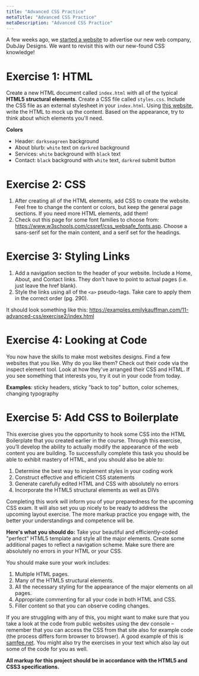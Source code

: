```yaml
---
title: "Advanced CSS Practice"
metaTitle: "Advanced CSS Practice"
metaDescription: "Advanced CSS Practice"
---
```


A few weeks ago, we [started a website](/week2/6-practice2) to advertise our new web company, DubJay Designs. We want to revisit this with our new-found CSS knowledge!

# Exercise 1: HTML
Create a new HTML document called `index.html` with all of the typical **HTML5 structural elements**. Create a CSS file called `styles.css`. Include the CSS file as an external stylesheet in your `index.html`. Using <a href="https://examples.emilykauffman.com/11-advanced-css/exercise1/index.html">this website</a>, write the HTML to mock up the content. Based on the appearance, try to think about which elements you'll need.

**Colors**
- Header: `darkseagreen` background
- About blurb: `white` text on `darkred` background
- Services: `white` background with `black` text
- Contact: `black` background with `white` text, `darkred` submit button

# Exercise 2: CSS
1. After creating all of the HTML elements, add CSS to create the website. Feel free to change the content or colors, but keep the general page sections. If you need more HTML elements, add them!
1. Check out this page for some font families to choose from: https://www.w3schools.com/cssref/css_websafe_fonts.asp. Choose a sans-serif set for the main content, and a serif set for the headings.

# Exercise 3: Styling Links
1. Add a navigation section to the header of your website. Include a Home, About, and Contact links. They don't have to point to actual pages (i.e. just leave the href blank). 
1. Style the links using all of the `<a>` pseudo-tags. Take care to apply them in the correct order (pg. 290).

It should look something like this: https://examples.emilykauffman.com/11-advanced-css/exercise2/index.html

# Exercise 4: Looking at Code
You now have the skills to make most websites designs. Find a few websites that you like. Why do you like them? Check out their code via the inspect element tool. Look at how they've arranged their CSS and HTML. If you see something that interests you, try it out in your code from today.


**Examples**: sticky headers, sticky "back to top" button, color schemes, changing typography

# Exercise 5: Add CSS to Boilerplate
This exercise gives you the opportunity to hook some CSS into the HTML Boilerplate that you created earlier in the course. Through this exercise, you’ll develop the ability to actually modify the appearance of the web content you are building. To successfully complete this task you should be able to exhibit mastery of HTML, and you should also be able to:
1. Determine the best way to implement styles in your coding work
1. Construct effective and efficient CSS statements
1. Generate carefully edited HTML and CSS with absolutely no errors
1. Incorporate the HTML5 structural elements as well as DIVs

Completing this work will inform you of your preparedness for the upcoming CSS exam. It will also set you up nicely to be ready to address the upcoming layout exercise. The more markup practice you engage with, the better your understandings and competence will be.

**Here's what you should do:**
Take your beautiful and efficiently-coded "perfect" HTML5 template and style all the major elements. Create some additional pages to reflect a navigation scheme. Make sure there are absolutely no errors in your HTML or your CSS.

You should make sure your work includes:
1. Multiple HTML pages.
1. Many of the HTML5 structural elements.
1. All the necessary styling for the appearance of the major elements on all pages.
1. Appropriate commenting for all your code in both HTML and CSS.
1. Filler content so that you can observe coding changes.

If you are struggling with any of this, you might want to make sure that you take a look at the code from public websites using the dev console – remember that you can access the CSS from that site also for example code (the process differs form browser to browser). A good example of this is <a href="http://samfee.net">samfee.net</a>. You might also try the exercises in your text which also lay out some of the code for you as well.

**All markup for this project should be in accordance with the HTML5 and CSS3 specifications.**